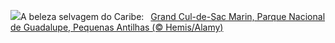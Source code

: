 ![](https://www.bing.com/th?id=OHR.Antilles_PT-BR7757709340_UHD.jpg&w=1000)A beleza selvagem do Caribe:&nbsp;&ensp;[Grand Cul-de-Sac Marin, Parque Nacional de Guadalupe, Pequenas Antilhas (© Hemis/Alamy)](https://www.bing.com/th?id=OHR.Antilles_PT-BR7757709340_UHD.jpg)
<br><br/>
